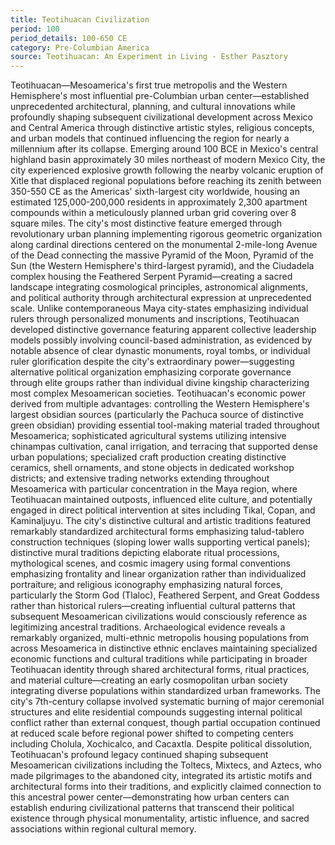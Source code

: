 ```yaml
---
title: Teotihuacan Civilization
period: 100
period_details: 100-650 CE
category: Pre-Columbian America
source: Teotihuacan: An Experiment in Living - Esther Pasztory
---
```

Teotihuacan—Mesoamerica's first true metropolis and the Western Hemisphere's most influential pre-Columbian urban center—established unprecedented architectural, planning, and cultural innovations while profoundly shaping subsequent civilizational development across Mexico and Central America through distinctive artistic styles, religious concepts, and urban models that continued influencing the region for nearly a millennium after its collapse. Emerging around 100 BCE in Mexico's central highland basin approximately 30 miles northeast of modern Mexico City, the city experienced explosive growth following the nearby volcanic eruption of Xitle that displaced regional populations before reaching its zenith between 350-550 CE as the Americas' sixth-largest city worldwide, housing an estimated 125,000-200,000 residents in approximately 2,300 apartment compounds within a meticulously planned urban grid covering over 8 square miles. The city's most distinctive feature emerged through revolutionary urban planning implementing rigorous geometric organization along cardinal directions centered on the monumental 2-mile-long Avenue of the Dead connecting the massive Pyramid of the Moon, Pyramid of the Sun (the Western Hemisphere's third-largest pyramid), and the Ciudadela complex housing the Feathered Serpent Pyramid—creating a sacred landscape integrating cosmological principles, astronomical alignments, and political authority through architectural expression at unprecedented scale. Unlike contemporaneous Maya city-states emphasizing individual rulers through personalized monuments and inscriptions, Teotihuacan developed distinctive governance featuring apparent collective leadership models possibly involving council-based administration, as evidenced by notable absence of clear dynastic monuments, royal tombs, or individual ruler glorification despite the city's extraordinary power—suggesting alternative political organization emphasizing corporate governance through elite groups rather than individual divine kingship characterizing most complex Mesoamerican societies. Teotihuacan's economic power derived from multiple advantages: controlling the Western Hemisphere's largest obsidian sources (particularly the Pachuca source of distinctive green obsidian) providing essential tool-making material traded throughout Mesoamerica; sophisticated agricultural systems utilizing intensive chinampas cultivation, canal irrigation, and terracing that supported dense urban populations; specialized craft production creating distinctive ceramics, shell ornaments, and stone objects in dedicated workshop districts; and extensive trading networks extending throughout Mesoamerica with particular concentration in the Maya region, where Teotihuacan maintained outposts, influenced elite culture, and potentially engaged in direct political intervention at sites including Tikal, Copan, and Kaminaljuyu. The city's distinctive cultural and artistic traditions featured remarkably standardized architectural forms emphasizing talud-tablero construction techniques (sloping lower walls supporting vertical panels); distinctive mural traditions depicting elaborate ritual processions, mythological scenes, and cosmic imagery using formal conventions emphasizing frontality and linear organization rather than individualized portraiture; and religious iconography emphasizing natural forces, particularly the Storm God (Tlaloc), Feathered Serpent, and Great Goddess rather than historical rulers—creating influential cultural patterns that subsequent Mesoamerican civilizations would consciously reference as legitimizing ancestral traditions. Archaeological evidence reveals a remarkably organized, multi-ethnic metropolis housing populations from across Mesoamerica in distinctive ethnic enclaves maintaining specialized economic functions and cultural traditions while participating in broader Teotihuacan identity through shared architectural forms, ritual practices, and material culture—creating an early cosmopolitan urban society integrating diverse populations within standardized urban frameworks. The city's 7th-century collapse involved systematic burning of major ceremonial structures and elite residential compounds suggesting internal political conflict rather than external conquest, though partial occupation continued at reduced scale before regional power shifted to competing centers including Cholula, Xochicalco, and Cacaxtla. Despite political dissolution, Teotihuacan's profound legacy continued shaping subsequent Mesoamerican civilizations including the Toltecs, Mixtecs, and Aztecs, who made pilgrimages to the abandoned city, integrated its artistic motifs and architectural forms into their traditions, and explicitly claimed connection to this ancestral power center—demonstrating how urban centers can establish enduring civilizational patterns that transcend their political existence through physical monumentality, artistic influence, and sacred associations within regional cultural memory. 